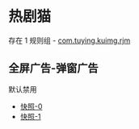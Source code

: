 # 热剧猫

存在 1 规则组 - [com.tuying.kuimg.rjm](/src/apps/com.tuying.kuimg.rjm.ts)

## 全屏广告-弹窗广告

默认禁用

- [快照-0](https://i.gkd.li/i/13166088)
- [快照-1](https://i.gkd.li/i/13166086)
